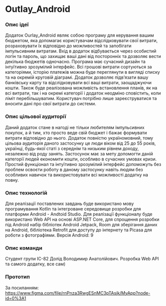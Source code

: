# Outlay_Android

### Опис ідеї
Додаток Ourlay_Android являє собою програму для керування вашим бюджетом, яка допомагає користувачам відслідковувати
свої витрати, розраховувати їх відповідно до можливостей та запобігати імпульсивним витратам.
Вхід в додаток відбувається через особистий логін та пароль, що захищає ваші дані від посторонніх та дозволяє вести декілька бюджетів одночасно.
Програма має сучасний дизайн та інтуїтивно зрозумілий інтерфейс. 
Всі грошові витрати сортуються за категоріями, історію платежів можна буде переглянути в вигляді списку
та на окремій круговій діаграмі. Додаток дозволяє підв’язати вашу банківську карту та відслідковувати всі ваші витрати, заощаджуючи кошти.
Також буде реалізована можливість встановлення планів, як на всі витрати, так і на окремі категорії і додаток неодміно сповістить, коли ліміт перебільшуватим. 
Користувач потрібно лише зареєструватися та вносити дані про свої витрати до системи.

### Опис цільової аудиторії
Даний додаток стане в нагоді не тільки любителям імпульсивних покупок, а й тим, хто просто веде свій бюджет і 
бажає формувати витрати відповідно до нього. Додаток повністю україномовний, тому цільова аудиторія даного застосунку це люди віком від 25 до 55 років,
українці, будь-якої статі з середнім та низьким рівнем доходу, незалежно від роду занять. Застосунок має за мету допомогти даній категорії людей економити кошти, 
особливо в сучасних умовах кризи. Простий функціонал та інтуїтивно зрозумілий інтерфейс допоможуть без проблем освоєти роботу в даному застосунку навіть
людям без особливих навичок та використовувати всі можливості додатку на повну.

### Опис технологій
Для реалізації поставлених завдань буде використано мову програмування Kotlin та інтегроване середовище розробки для платформи Android - Andtoid Studio.
Для реалізації функціоналу буде використано Web API на основі ASP.NET Core, для спрощення розробки під Android набір бібліотек Android Jetpack,
Room для зберігання даних на Android, бібліотека Retrofit для доступу до інтернету та Picasa для роботи з фотографіями. Версія Android: 9

### Опис команди
Студент групи ІС-82 Долід Володимир Анатолійович. Розробка Web API та самого додатку, все сам)

### Прототип
За посиланням: https://www.figma.com/file/rnPnza3RwgESnMC3pTAsjk/MyApp?node-id=0%3A1

